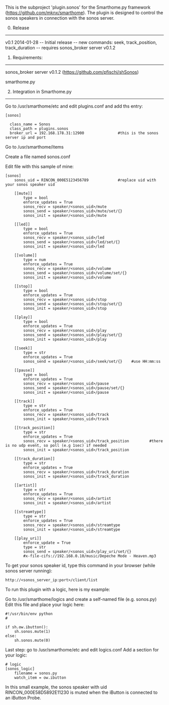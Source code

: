 This is the subproject 'plugin.sonos' for the Smarthome.py framework (https://github.com/mknx/smarthome).
The plugin is designed to control the sonos speakers in connection with the sonos server.


0. Release
-----------------------------
  v0.1    2014-01-28
    -- Initial release
    -- new commands: seek, track_position, track_duration
    -- requires sonos_broker server v0.1.2


1. Requirements:
-----------------------------

  sonos_broker server v0.1.2
  (https://github.com/pfischi/shSonos)

  smarthome.py


2. Integration in Smarthome.py
------------------------------

  Go to /usr/smarthome/etc and edit plugins.conf and add ths entry:
  
  
    [sonos]
  
      class_name = Sonos
      class_path = plugins.sonos
      broker_url = 192.168.178.31:12900               #this is the sonos server ip and port


  Go to /usr/smarthome/items
    
  Create a file named sonos.conf
  
  Edit file with this sample of mine:
  
  
    [sonos]
        sonos_uid = RINCON_000E5123456789             #replace uid with your sonos speaker uid

        [[mute]]
            type = bool
            enforce_updates = True
            sonos_recv = speaker/<sonos_uid>/mute
            sonos_send = speaker/<sonos_uid>/mute/set/{}
            sonos_init = speaker/<sonos_uid>/mute

        [[led]]
            type = bool
            enforce_updates = True
            sonos_recv = speaker/<sonos_uid>/led
            sonos_send = speaker/<sonos_uid>/led/set/{}
            sonos_init = speaker/<sonos_uid>/led

        [[volume]]
            type = num
            enforce_updates = True
            sonos_recv = speaker/<sonos_uid>/volume
            sonos_send = speaker/<sonos_uid>/volume/set/{}
            sonos_init = speaker/<sonos_uid>/volume

        [[stop]]
            type = bool
            enforce_updates = True
            sonos_recv = speaker/<sonos_uid>/stop
            sonos_send = speaker/<sonos_uid>/stop/set/{}
            sonos_init = speaker/<sonos_uid>/stop

        [[play]]
            type = bool
            enforce_updates = True
            sonos_recv = speaker/<sonos_uid>/play
            sonos_send = speaker/<sonos_uid>/play/set/{}
            sonos_init = speaker/<sonos_uid>/play

        [[seek]]
            type = str
            enforce_updates = True
            sonos_send = speaker/<sonos_uid>/seek/set/{}    #use HH:mm:ss

        [[pause]]
            type = bool
            enforce_updates = True
            sonos_recv = speaker/<sonos_uid>/pause
            sonos_send = speaker/<sonos_uid>/pause/set/{}
            sonos_init = speaker/<sonos_uid>/pause

        [[track]]
            type = str
            enforce_updates = True
            sonos_recv = speaker/<sonos_uid>/track
            sonos_init = speaker/<sonos_uid>/track

        [[track_position]]
            type = str
            enforce_updates = True
            sonos_recv = speaker/<sonos_uid>/track_position         #there is no udp event, so poll (e.g 1sec) if needed
            sonos_init = speaker/<sonos_uid>/track_position

        [[track_duration]]
            type = str
            enforce_updates = True
            sonos_recv = speaker/<sonos_uid>/track_duration
            sonos_init = speaker/<sonos_uid>/track_duration

        [[artist]]
            type = str
            enforce_updates = True
            sonos_recv = speaker/<sonos_uid>/artist
            sonos_init = speaker/<sonos_uid>/artist

        [[streamtype]]
            type = str
            enforce_updates = True
            sonos_recv = speaker/<sonos_uid>/streamtype
            sonos_init = speaker/<sonos_uid>/streamtype

        [[play_uri]]
            enforce_update = True
            type = str
            sonos_send = speaker/<sonos_uid>/play_uri/set/{}
            #x-file-cifs://192.168.0.10/music/Depeche Mode - Heaven.mp3

  
  To get your sonos speaker id, type this command in your browser (while sonos server running):
  
    http://<sonos_server_ip:port>/client/list
      

  To run this plugin with a logic, here is my example:
    
  Go to /usr/smarthome/logics and create a self-named file (e.g. sonos.py)
  Edit this file and place your logic here:
    
    
    #!/usr/bin/env python
    #

    if sh.ow.ibutton():
        sh.sonos.mute(1)
    else:
        sh.sonos.mute(0)

    
  Last step: go to /usr/smarthome/etc and edit logics.conf
  Add a section for your logic:
    
    # logic
    [sonos_logic]
        filename = sonos.py
        watch_item = ow.ibutton
    
    
  In this small example, the sonos speaker with uid RINCON_000E58D5892E11230 is muted when the iButton is connected
  to an iButton Probe.
    
